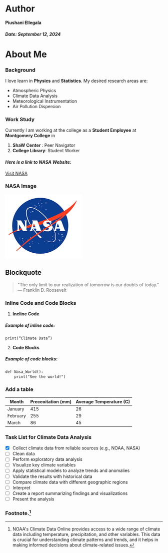 # Author
**Piushani Ellegala**
##### *Date: September 12, 2024* #####

# About Me

### Background 

I love learn in **Physics** and **Statistics**. My desired research areas are: 
- Atmospheric Physics
- Climate Data Analysis
- Meteorological Instrumentation
- Air Pollution Dispersion

### Work Study 

Currently I am working at the college as a **Student Employee** at **Montgomery College** in 
1. **ShaW Center** : Peer Navigator
2. **College Library**: Student Worker


#### *Here is a link to NASA Website:*
[Visit NASA](https://www.nasa.gov)

### NASA Image 

![Beautiful NASA](NASA.png) 

## Blockquote
> "The only limit to our realization of tomorrow is our doubts of today."
>  — Franklin D. Roosevelt

### Inline Code and Code Blocks
1. **Incline Code**
##### Example of inline code: 
`print(“Climate Data”)`

2. **Code Blocks**
##### Example of code blocks: 

```
def Nasa_World():
    print("See the world!")
```

### Add a table

| Month | Preceoitation (mm) | Average Temperature (C)|
|----------|----------|----------|
| January | 415 | 26 |
| February | 255 | 29 |
| March | 86 | 45 |


### Task List for Climate Data Analysis 

- [x] Collect climate data from reliable sources (e.g., NOAA, NASA) 
- [ ] Clean data
- [ ] Perform exploratory data analysis 
- [ ] Visualize key climate variables 
- [ ] Apply statistical models to analyze trends and anomalies 
- [ ] Validate the results with historical data 
- [ ] Compare climate data with different geographic regions 
- [ ] Interpret
- [ ] Create a report summarizing findings and visualizations 
- [ ] Present the analysis

### Footnote.[^1]

[^1]: NOAA's Climate Data Online provides access to a wide range of climate data including temperature, precipitation, and other variables. This data is crucial for understanding climate patterns and trends, and it helps in making informed decisions about climate-related issues.




